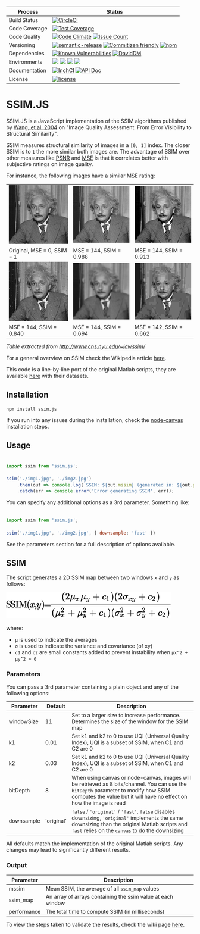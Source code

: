 | Process       | Status    |
|---------------|-----------|
| Build Status  | [![CircleCI](https://circleci.com/gh/obartra/ssim/tree/master.svg?style=shield)](https://circleci.com/gh/obartra/ssim/tree/master) |
| Code Coverage | [![Test Coverage](https://codeclimate.com/github/obartra/ssim/badges/coverage.svg)](https://codeclimate.com/github/obartra/ssim/coverage) |
| Code Quality  | [![Code Climate](https://codeclimate.com/github/obartra/ssim/badges/gpa.svg)](https://codeclimate.com/github/obartra/ssim) [![Issue Count](https://codeclimate.com/github/obartra/ssim/badges/issue_count.svg)](https://codeclimate.com/github/obartra/ssim) |
| Versioning    | [![semantic-release](https://img.shields.io/badge/%20%20%F0%9F%93%A6%F0%9F%9A%80-semantic--release-e10079.svg)](https://github.com/semantic-release/semantic-release) [![Commitizen friendly](https://img.shields.io/badge/commitizen-friendly-brightgreen.svg)](http://commitizen.github.io/cz-cli/) [![npm](https://img.shields.io/npm/v/ssim.js.svg?style=plastic)](https://www.npmjs.com/package/ssim.js) |
| Dependencies  | [![Known Vulnerabilities](https://snyk.io/test/github/obartra/ssim/badge.svg)](https://snyk.io/test/github/obartra/ssim) [![DavidDM](https://david-dm.org/obartra/ssim.svg)](https://david-dm.org/obartra/ssim) |
| Environments  | ![](https://img.shields.io/badge/node-0.10-brightgreen.svg) ![](https://img.shields.io/badge/node-0.12-brightgreen.svg) ![](https://img.shields.io/badge/node-5.7.0-brightgreen.svg) ![](https://img.shields.io/badge/node-6.9-brightgreen.svg) |
| Documentation | [![InchCI](https://inch-ci.org/github/obartra/ssim.svg?branch=master)](https://inch-ci.org/github/obartra/ssim) [![API Doc](https://doclets.io/obartra/ssim/master.svg)](https://doclets.io/obartra/ssim/master) |
| License       | [![license](https://img.shields.io/github/license/mashape/apistatus.svg)](https://opensource.org/licenses/MIT) |

# SSIM.JS

SSIM.JS is a JavaScript implementation of the SSIM algorithms published by [Wang, et al. 2004](/assets/ssim.pdf) on "Image Quality Assessment: From Error Visibility to Structural Similarity".

SSIM measures structural similarity of images in a `[0, 1]` index. The closer SSIM is to `1` the more similar both images are. The advantage of SSIM over other measures like [PSNR](https://en.wikipedia.org/wiki/Peak_signal-to-noise_ratio) and [MSE](https://en.wikipedia.org/wiki/Mean_squared_error) is that it correlates better with subjective ratings on image quality.

For instance, the following images have a similar MSE rating:

|                                       |                                       |                                       |
| ------------------------------------  | ------------------------------------- | ------------------------------------- |
| ![](https://raw.githubusercontent.com/obartra/ssim/master/spec/samples/einstein/Q1.gif)    | ![](https://raw.githubusercontent.com/obartra/ssim/master/spec/samples/einstein/Q0988.gif) | ![](https://raw.githubusercontent.com/obartra/ssim/master/spec/samples/einstein/Q0913.gif) |
| Original, MSE = 0, SSIM = 1           | MSE = 144, SSIM = 0.988               | MSE = 144, SSIM = 0.913               |
| ![](https://raw.githubusercontent.com/obartra/ssim/master/spec/samples/einstein/Q0840.gif) | ![](https://raw.githubusercontent.com/obartra/ssim/master/spec/samples/einstein/Q0694.gif) | ![](https://raw.githubusercontent.com/obartra/ssim/master/spec/samples/einstein/Q0662.gif) |
| MSE = 144, SSIM = 0.840               | MSE = 144, SSIM = 0.694               | MSE = 142, SSIM = 0.662               |

*Table extracted from http://www.cns.nyu.edu/~lcv/ssim/*

For a general overview on SSIM check the Wikipedia article [here](https://en.wikipedia.org/wiki/Structural_similarity).

This code is a line-by-line port of the original Matlab scripts, they are available [here](https://ece.uwaterloo.ca/~z70wang/research/iwssim/) with their datasets.

## Installation

```shell
npm install ssim.js
```

If you run into any issues during the installation, check the [node-canvas](https://github.com/Automattic/node-canvas#installation) installation steps.

## Usage

```javascript

import ssim from 'ssim.js';

ssim('./img1.jpg', './img2.jpg')
	.then(out => console.log(`SSIM: ${out.mssim} (generated in: ${out.performance}ms)`))
	.catch(err => console.error('Error generating SSIM', err));
```

You can specify any additional options as a 3rd parameter. Something like:

```javascript

import ssim from 'ssim.js';

ssim('./img1.jpg', './img2.jpg', { downsample: 'fast' })
```

See the parameters section for a full description of options available.

## SSIM

The script generates a 2D SSIM map between two windows `x` and `y` as follows:

![](https://raw.githubusercontent.com/obartra/ssim/master/assets/ssim.png)

where:
- `μ` is used to indicate the averages
- `σ` is used to indicate the variance and covariance (of xy)
- `c1` and `c2` are small constants added to prevent instability when `μx^2 + μy^2 ≈ 0`

### Parameters

You can pass a 3rd parameter containing a plain object and any of the following options:

| Parameter  | Default    | Description                                                                                                                                                                                                  |
| ---------- | ---------- | ------------------------------------------------------------------------------------------------------------------------------------------------------------------------------------------------------------ |
| windowSize | 11         | Set to a larger size to increase performance. Determines the size of the window for the SSIM map                                                                                                             |
| k1         | 0.01       | Set k1 and k2 to 0 to use UQI (Universal Quality Index), UQI is a subset of SSIM, when C1 and C2 are 0                                                                                                       |
| k2         | 0.03       | Set k1 and k2 to 0 to use UQI (Universal Quality Index), UQI is a subset of SSIM, when C1 and C2 are 0                                                                                                       |
| bitDepth   | 8          | When using canvas or node-canvas, images will be retrieved as 8 bits/channel. You can use the `bitDepth` parameter to modify how SSIM computes the value but it will have no effect on how the image is read |
| downsample | 'original' | `false` / `'original'` / `'fast'`. `false` disables downsizing, `'original'` implements the same downsizing than the original Matlab scripts and `fast` relies on the `canvas` to do the downsizing          |

All defaults match the implementation of the original Matlab scripts. Any changes may lead to significantly different results.

### Output

| Parameter   | Description                                                 |
| ----------- | ----------------------------------------------------------- |
| mssim       | Mean SSIM, the average of all `ssim_map` values             |
| ssim_map    | An array of arrays containing the ssim value at each window |
| performance | The total time to compute SSIM (in milliseconds)            |

To view the steps taken to validate the results, check the wiki page [here](https://github.com/obartra/ssim/wiki/Results-Validation).
